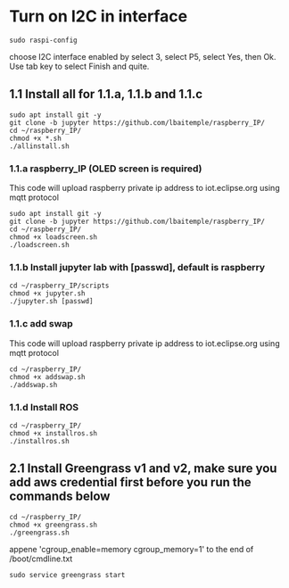 # Turn on I2C in interface
```
sudo raspi-config
```
choose I2C interface enabled by select 3, select P5, select Yes, then Ok. Use tab key to select Finish and quite.
## 1.1 Install all for 1.1.a, 1.1.b and 1.1.c
```
sudo apt install git -y
git clone -b jupyter https://github.com/lbaitemple/raspberry_IP/
cd ~/raspberry_IP/
chmod +x *.sh
./allinstall.sh
```

### 1.1.a raspberry_IP (OLED screen is required)
This code will upload raspberry private ip address to iot.eclipse.org using mqtt protocol
```
sudo apt install git -y
git clone -b jupyter https://github.com/lbaitemple/raspberry_IP/
cd ~/raspberry_IP/
chmod +x loadscreen.sh
./loadscreen.sh
```

### 1.1.b Install jupyter lab with [passwd], default is raspberry
```
cd ~/raspberry_IP/scripts
chmod +x jupyter.sh
./jupyter.sh [passwd]
```

### 1.1.c add swap
This code will upload raspberry private ip address to iot.eclipse.org using mqtt protocol
```
cd ~/raspberry_IP/
chmod +x addswap.sh
./addswap.sh
```


### 1.1.d Install ROS

```
cd ~/raspberry_IP/
chmod +x installros.sh
./installros.sh
```


## 2.1 Install Greengrass v1 and v2, make sure you add aws credential first before you run the commands below
```
cd ~/raspberry_IP/
chmod +x greengrass.sh
./greengrass.sh
```
appene 'cgroup_enable=memory cgroup_memory=1' to the end of /boot/cmdline.txt

```
sudo service greengrass start
```
